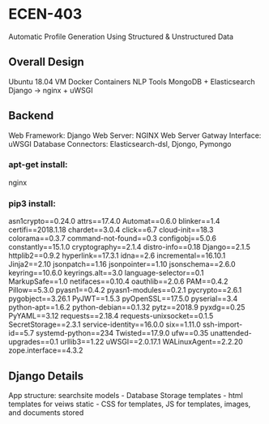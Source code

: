 # ECEN-403
Automatic Profile Generation Using Structured & Unstructured Data

## Overall Design
Ubuntu 18.04 VM
    Docker Containers
        NLP Tools
        MongoDB + Elasticsearch
        Django -> nginx + uWSGI

## Backend
Web Framework: Django
Web Server: NGINX
Web Server Gatway Interface: uWSGI
Database Connectors: Elasticsearch-dsl, Djongo, Pymongo

### apt-get install:
  nginx

### pip3 install:
  asn1crypto==0.24.0
  attrs==17.4.0
  Automat==0.6.0
  blinker==1.4
  certifi==2018.1.18
  chardet==3.0.4
  click==6.7
  cloud-init==18.3
  colorama==0.3.7
  command-not-found==0.3
  configobj==5.0.6
  constantly==15.1.0
  cryptography==2.1.4
  distro-info==0.18
  Django==2.1.5
  httplib2==0.9.2
  hyperlink==17.3.1
  idna==2.6
  incremental==16.10.1
  Jinja2==2.10
  jsonpatch==1.16
  jsonpointer==1.10
  jsonschema==2.6.0
  keyring==10.6.0
  keyrings.alt==3.0
  language-selector==0.1
  MarkupSafe==1.0
  netifaces==0.10.4
  oauthlib==2.0.6
  PAM==0.4.2
  Pillow==5.3.0
  pyasn1==0.4.2
  pyasn1-modules==0.2.1
  pycrypto==2.6.1
  pygobject==3.26.1
  PyJWT==1.5.3
  pyOpenSSL==17.5.0
  pyserial==3.4
  python-apt==1.6.2
  python-debian==0.1.32
  pytz==2018.9
  pyxdg==0.25
  PyYAML==3.12
  requests==2.18.4
  requests-unixsocket==0.1.5
  SecretStorage==2.3.1
  service-identity==16.0.0
  six==1.11.0
  ssh-import-id==5.7
  systemd-python==234
  Twisted==17.9.0
  ufw==0.35
  unattended-upgrades==0.1
  urllib3==1.22
  uWSGI==2.0.17.1
  WALinuxAgent==2.2.20
  zope.interface==4.3.2


## Django Details
App structure: searchsite
    models - Database Storage 
    templates - html templates for veiws
    static - CSS for templates, JS for templates, images, and documents stored

